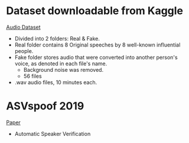 
# Dataset downloadable from Kaggle
[Audio Dataset](https://www.kaggle.com/datasets/birdy654/deep-voice-deepfake-voice-recognition/data)
- Divided into 2 folders: Real & Fake.
- Real folder contains 8 Original speeches by 8 well-known influential people.
- Fake folder stores audio that were converted into another person's voice, as denoted in each file's name.
  - Background noise was removed.
  - 56 files
- .wav audio files, 10 minutes each.

# ASVspoof 2019
[Paper](https://arxiv.org/pdf/1911.01601)
- Automatic Speaker Verification
